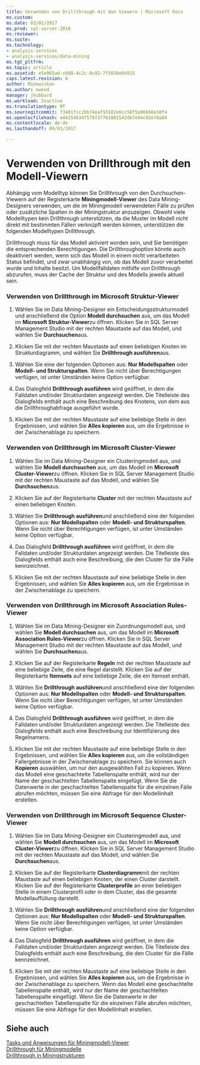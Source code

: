 ```yaml
---
title: Verwenden von Drillthrough mit den Viewern | Microsoft Docs
ms.custom: 
ms.date: 03/01/2017
ms.prod: sql-server-2016
ms.reviewer: 
ms.suite: 
ms.technology:
- analysis-services
- analysis-services/data-mining
ms.tgt_pltfrm: 
ms.topic: article
ms.assetid: e5e065ad-c688-4c2c-8c82-7f3038e04915
caps.latest.revision: 6
author: Minewiskan
ms.author: owend
manager: jhubbard
ms.workload: Inactive
ms.translationtype: MT
ms.sourcegitcommit: f3481fcc2bb74eaf93182e6cc58f5a06666e10f4
ms.openlocfilehash: ed4254b34f570f37761001542d67e94c02e70a84
ms.contentlocale: de-de
ms.lasthandoff: 09/01/2017

---
```

# <a name="use-drillthrough-from-the-model-viewers"></a>Verwenden von Drillthrough mit den Modell-Viewern
  Abhängig vom Modelltyp können Sie Drillthrough von den Durchsuchen-Viewern auf der Registerkarte **Miningmodell-Viewer** des Data Mining-Designers verwenden, um die im Miningmodell verwendeten Fälle zu prüfen oder zusätzliche Spalten in der Miningstruktur anzuzeigen. Obwohl viele Modelltypen kein Drillthrough unterstützen, da die Muster im Modell nicht direkt mit bestimmten Fällen verknüpft werden können, unterstützen die folgenden Modelltypen Drillthrough.  
  
 Drillthrough muss für das Modell aktiviert worden sein, und Sie benötigen die entsprechenden Berechtigungen. Die Drillthroughoption könnte auch deaktiviert werden, wenn sich das Modell in einem nicht verarbeiteten Status befindet, und zwar unabhängig von, ob das Modell zuvor verarbeitet wurde und Inhalte besitzt. Um Modellfalldaten mithilfe von Drillthrough abzurufen, muss der Cache der Struktur und des Modells jeweils aktuell sein.  
  
### <a name="use-drillthrough-in-the-microsoft-tree-viewer"></a>Verwenden von Drillthrough im Microsoft Struktur-Viewer  
  
1.  Wählen Sie im Data Mining-Designer ein Entscheidungsstrukturmodell und anschließend die Option **Modell durchsuchen** aus, um das Modell im **Microsoft Struktur-Viewer**zu öffnen. Klicken Sie in SQL Server Management Studio mit der rechten Maustaste auf das Modell, und wählen Sie **Durchsuchen**aus.  
  
2.  Klicken Sie mit der rechten Maustaste auf einen beliebigen Knoten im Strukturdiagramm, und wählen Sie **Drillthrough ausführen**aus.  
  
3.  Wählen Sie eine der folgenden Optionen aus: **Nur Modellspalten** oder **Modell- und Strukturspalten**. Wenn Sie nicht über Berechtigungen verfügen, ist unter Umständen keine Option verfügbar.  
  
4.  Das Dialogfeld **Drillthrough ausführen** wird geöffnet, in dem die Falldaten und/oder Strukturdaten angezeigt werden. Die Titelleiste des Dialogfelds enthält auch eine Beschreibung des Knotens, von dem aus die Drillthroughabfrage ausgeführt wurde.  
  
5.  Klicken Sie mit der rechten Maustaste auf eine beliebige Stelle in den Ergebnissen, und wählen Sie **Alles kopieren** aus, um die Ergebnisse in der Zwischenablage zu speichern.  
  
### <a name="use-drillthrough-in-the-microsoft-cluster-viewer"></a>Verwenden von Drillthrough im Microsoft Cluster-Viewer  
  
1.  Wählen Sie im Data Mining-Designer ein Clusteringmodell aus, und wählen Sie **Modell durchsuchen** aus, um das Modell im **Microsoft Cluster-Viewer**zu öffnen. Klicken Sie in SQL Server Management Studio mit der rechten Maustaste auf das Modell, und wählen Sie **Durchsuchen**aus.  
  
2.  Klicken Sie auf der Registerkarte **Cluster** mit der rechten Maustaste auf einen beliebigen Knoten.  
  
3.  Wählen Sie **Drillthrough ausführen**und anschließend eine der folgenden Optionen aus: **Nur Modellspalten** oder **Modell- und Strukturspalten**. Wenn Sie nicht über Berechtigungen verfügen, ist unter Umständen keine Option verfügbar.  
  
4.  Das Dialogfeld **Drillthrough ausführen** wird geöffnet, in dem die Falldaten und/oder Strukturdaten angezeigt werden. Die Titelleiste des Dialogfelds enthält auch eine Beschreibung, die den Cluster für die Fälle kennzeichnet.  
  
5.  Klicken Sie mit der rechten Maustaste auf eine beliebige Stelle in den Ergebnissen, und wählen Sie **Alles kopieren** aus, um die Ergebnisse in der Zwischenablage zu speichern.  
  
### <a name="use-drillthrough-in-the-microsoft-association-rules-viewer"></a>Verwenden von Drillthrough im Microsoft Association Rules-Viewer  
  
1.  Wählen Sie im Data Mining-Designer ein Zuordnungsmodell aus, und wählen Sie **Modell durchsuchen** aus, um das Modell im **Microsoft Association Rules-Viewer**zu öffnen. Klicken Sie in SQL Server Management Studio mit der rechten Maustaste auf das Modell, und wählen Sie **Durchsuchen**aus.  
  
2.  Klicken Sie auf der Registerkarte **Regeln** mit der rechten Maustaste auf eine beliebige Zeile, die eine Regel darstellt. Klicken Sie auf der Registerkarte **Itemsets** auf eine beliebige Zeile, die ein Itemset enthält.  
  
3.  Wählen Sie **Drillthrough ausführen**und anschließend eine der folgenden Optionen aus: **Nur Modellspalten** oder **Modell- und Strukturspalten**. Wenn Sie nicht über Berechtigungen verfügen, ist unter Umständen keine Option verfügbar.  
  
4.  Das Dialogfeld **Drillthrough ausführen** wird geöffnet, in dem die Falldaten und/oder Strukturdaten angezeigt werden. Die Titelleiste des Dialogfelds enthält auch eine Beschreibung zur Identifizierung des Regelnamens.  
  
5.  Klicken Sie mit der rechten Maustaste auf eine beliebige Stelle in den Ergebnissen, und wählen Sie **Alles kopieren** aus, um die vollständigen Fallergebnisse in der Zwischenablage zu speichern. Sie können auch **Kopieren** auswählen, um nur den ausgewählten Fall zu kopieren. Wenn das Modell eine geschachtelte Tabellenspalte enthält, wird nur der Name der geschachtelten Tabellenspalte eingefügt. Wenn Sie die Datenwerte in der geschachtelten Tabellenspalte für die einzelnen Fälle abrufen möchten, müssen Sie eine Abfrage für den Modellinhalt erstellen.  
  
### <a name="use-drillthrough-in-the-microsoft-sequence-cluster-viewer"></a>Verwenden von Drillthrough im Microsoft Sequence Cluster-Viewer  
  
1.  Wählen Sie im Data Mining-Designer ein Clusteringmodell aus, und wählen Sie **Modell durchsuchen** aus, um das Modell im **Microsoft Cluster-Viewer**zu öffnen. Klicken Sie in SQL Server Management Studio mit der rechten Maustaste auf das Modell, und wählen Sie **Durchsuchen**aus.  
  
2.  Klicken Sie auf der Registerkarte **Clusterdiagramm**mit der rechten Maustaste auf einen beliebigen Knoten, der einen Cluster darstellt. Klicken Sie auf der Registerkarte **Clusterprofile** an einer beliebigen Stelle in einem Clusterprofil oder in dem Cluster, das die gesamte Modellauffüllung darstellt.  
  
3.  Wählen Sie **Drillthrough ausführen**und anschließend eine der folgenden Optionen aus: **Nur Modellspalten** oder **Modell- und Strukturspalten**. Wenn Sie nicht über Berechtigungen verfügen, ist unter Umständen keine Option verfügbar.  
  
4.  Das Dialogfeld **Drillthrough ausführen** wird geöffnet, in dem die Falldaten und/oder Strukturdaten angezeigt werden. Die Titelleiste des Dialogfelds enthält auch eine Beschreibung, die den Cluster für die Fälle kennzeichnet.  
  
5.  Klicken Sie mit der rechten Maustaste auf eine beliebige Stelle in den Ergebnissen, und wählen Sie **Alles kopieren** aus, um die Ergebnisse in der Zwischenablage zu speichern. Wenn das Modell eine geschachtelte Tabellenspalte enthält, wird nur der Name der geschachtelten Tabellenspalte eingefügt. Wenn Sie die Datenwerte in der geschachtelten Tabellenspalte für die einzelnen Fälle abrufen möchten, müssen Sie eine Abfrage für den Modellinhalt erstellen.  
  
## <a name="see-also"></a>Siehe auch  
 [Tasks und Anweisungen für Miningmodell-Viewer](../../analysis-services/data-mining/mining-model-viewer-tasks-and-how-tos.md)   
 [Drillthrough für Miningmodelle](../../analysis-services/data-mining/drillthrough-on-mining-models.md)   
 [Drillthrough in Miningstrukturen](../../analysis-services/data-mining/drillthrough-on-mining-structures.md)  
  
  

